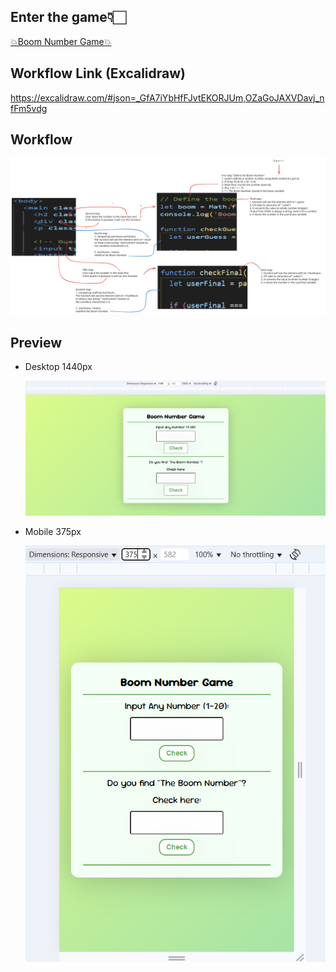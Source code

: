 ## Enter the game👇🏻

[💥Boom Number Game💥](https://hary300.github.io/Boom-Number/)

## Workflow Link (Excalidraw)

https://excalidraw.com/#json=_GfA7iYbHfFJvtEKORJUm,OZaGoJAXVDavj_nfFm5vdg

## Workflow

![Workflow](./images/Workflow.svg)

## Preview

- Desktop 1440px

  ![Product preview card preview Desktop](./images/Screenshot-Desktop.png)

- Mobile 375px

  ![Product preview card preview Mobile](./images/Screenshot-Mobile.png)
